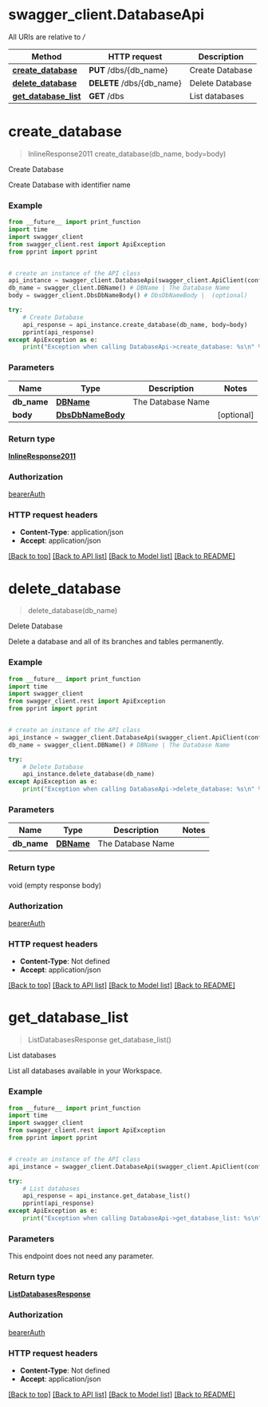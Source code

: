 # swagger_client.DatabaseApi

All URIs are relative to */*

Method | HTTP request | Description
------------- | ------------- | -------------
[**create_database**](DatabaseApi.md#create_database) | **PUT** /dbs/{db_name} | Create Database
[**delete_database**](DatabaseApi.md#delete_database) | **DELETE** /dbs/{db_name} | Delete Database
[**get_database_list**](DatabaseApi.md#get_database_list) | **GET** /dbs | List databases

# **create_database**
> InlineResponse2011 create_database(db_name, body=body)

Create Database

Create Database with identifier name

### Example
```python
from __future__ import print_function
import time
import swagger_client
from swagger_client.rest import ApiException
from pprint import pprint


# create an instance of the API class
api_instance = swagger_client.DatabaseApi(swagger_client.ApiClient(configuration))
db_name = swagger_client.DBName() # DBName | The Database Name
body = swagger_client.DbsDbNameBody() # DbsDbNameBody |  (optional)

try:
    # Create Database
    api_response = api_instance.create_database(db_name, body=body)
    pprint(api_response)
except ApiException as e:
    print("Exception when calling DatabaseApi->create_database: %s\n" % e)
```

### Parameters

Name | Type | Description  | Notes
------------- | ------------- | ------------- | -------------
 **db_name** | [**DBName**](.md)| The Database Name | 
 **body** | [**DbsDbNameBody**](DbsDbNameBody.md)|  | [optional] 

### Return type

[**InlineResponse2011**](InlineResponse2011.md)

### Authorization

[bearerAuth](../README.md#bearerAuth)

### HTTP request headers

 - **Content-Type**: application/json
 - **Accept**: application/json

[[Back to top]](#) [[Back to API list]](../README.md#documentation-for-api-endpoints) [[Back to Model list]](../README.md#documentation-for-models) [[Back to README]](../README.md)

# **delete_database**
> delete_database(db_name)

Delete Database

Delete a database and all of its branches and tables permanently.

### Example
```python
from __future__ import print_function
import time
import swagger_client
from swagger_client.rest import ApiException
from pprint import pprint


# create an instance of the API class
api_instance = swagger_client.DatabaseApi(swagger_client.ApiClient(configuration))
db_name = swagger_client.DBName() # DBName | The Database Name

try:
    # Delete Database
    api_instance.delete_database(db_name)
except ApiException as e:
    print("Exception when calling DatabaseApi->delete_database: %s\n" % e)
```

### Parameters

Name | Type | Description  | Notes
------------- | ------------- | ------------- | -------------
 **db_name** | [**DBName**](.md)| The Database Name | 

### Return type

void (empty response body)

### Authorization

[bearerAuth](../README.md#bearerAuth)

### HTTP request headers

 - **Content-Type**: Not defined
 - **Accept**: application/json

[[Back to top]](#) [[Back to API list]](../README.md#documentation-for-api-endpoints) [[Back to Model list]](../README.md#documentation-for-models) [[Back to README]](../README.md)

# **get_database_list**
> ListDatabasesResponse get_database_list()

List databases

List all databases available in your Workspace.

### Example
```python
from __future__ import print_function
import time
import swagger_client
from swagger_client.rest import ApiException
from pprint import pprint


# create an instance of the API class
api_instance = swagger_client.DatabaseApi(swagger_client.ApiClient(configuration))

try:
    # List databases
    api_response = api_instance.get_database_list()
    pprint(api_response)
except ApiException as e:
    print("Exception when calling DatabaseApi->get_database_list: %s\n" % e)
```

### Parameters
This endpoint does not need any parameter.

### Return type

[**ListDatabasesResponse**](ListDatabasesResponse.md)

### Authorization

[bearerAuth](../README.md#bearerAuth)

### HTTP request headers

 - **Content-Type**: Not defined
 - **Accept**: application/json

[[Back to top]](#) [[Back to API list]](../README.md#documentation-for-api-endpoints) [[Back to Model list]](../README.md#documentation-for-models) [[Back to README]](../README.md)

